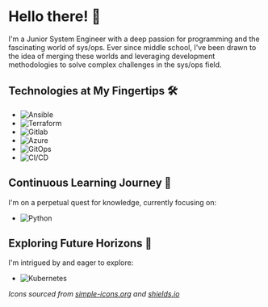 # Hello there! 👋

I'm a Junior System Engineer with a deep passion for programming and the fascinating world of sys/ops. Ever since middle school, I've been drawn to the idea of merging these worlds and leveraging development methodologies to solve complex challenges in the sys/ops field.

## Technologies at My Fingertips 🛠️

- ![Ansible](https://img.shields.io/badge/Ansible-white?style=for-the-badge&logo=Ansible&logoColor=black)
- ![Terraform](https://img.shields.io/badge/Terraform-white?style=for-the-badge&logo=Terraform&logoColor=7c43ba)
- ![Gitlab](https://img.shields.io/badge/Gitlab-white?style=for-the-badge&logo=Gitlab&logoColor=d05932)
- ![Azure](https://img.shields.io/badge/Azure-white?style=for-the-badge&logo=Microsoft-Azure&logoColor=0089D6)
- ![GitOps](https://img.shields.io/badge/GitOps-white?style=for-the-badge&logo=GitOps&logoColor=326ce4)
- ![CI/CD](https://img.shields.io/badge/CI/CD-white?style=for-the-badge&logo=CI/CD&logoColor=326ce4)

## Continuous Learning Journey 🌱

I'm on a perpetual quest for knowledge, currently focusing on:

- ![Python](https://img.shields.io/badge/Python-white?style=for-the-badge&logo=Python&logoColor=386e9f)

## Exploring Future Horizons 🚀

I'm intrigued by and eager to explore:

- ![Kubernetes](https://img.shields.io/badge/Kubernetes-white?style=for-the-badge&logo=Kubernetes&logoColor=326ce4)

*Icons sourced from [simple-icons.org](https://simple-icons.org/) and [shields.io](https://shields.io/)*

